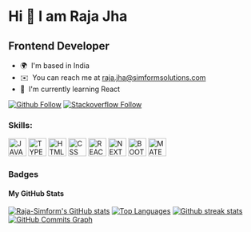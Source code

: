 # Hi 👋 I am Raja Jha
## Frontend Developer

* 🌍  I'm based in India
* ✉️  You can reach me at [raja.jha@simformsolutions.com](mailto:raja.jha@simformsolutions.com)
* 🧠  I'm currently learning React


[![Github Follow](https://img.shields.io/badge/Github-100000?style=for-the-badge&logo=github&logoColor=white)](https://github.com/Raja-Simform)
[![Stackoverflow Follow](https://img.shields.io/badge/Stackoverflow-FE7A16?style=for-the-badge&logo=stackoverflow&logoColor=white)](https://stackoverflow.com/users/user29084742)


<h3 align="left">Skills:</h3>
<p align="left">

<a href="https://www.javascript.com/" target="_blank" rel="noreferrer"><img src="https://cdn.jsdelivr.net/gh/devicons/devicon/icons/javascript/javascript-original.svg" width="36" height="36" alt="JAVASCRIPT" /></a>
<a href="https://www.typescriptlang.org/" target="_blank" rel="noreferrer"><img src="https://cdn.jsdelivr.net/gh/devicons/devicon/icons/typescript/typescript-original.svg" width="36" height="36" alt="TYPESCRIPT" /></a>
<a href="https://developer.mozilla.org/en-US/docs/Web/HTML" target="_blank" rel="noreferrer"><img src="https://cdn.jsdelivr.net/gh/devicons/devicon/icons/html5/html5-original.svg" width="36" height="36" alt="HTML" /></a> 
<a href="https://developer.mozilla.org/en-US/docs/Web/CSS" target="_blank" rel="noreferrer"><img src="https://cdn.jsdelivr.net/gh/devicons/devicon/icons/css3/css3-original.svg" width="36" height="36" alt="CSS" /></a> 
<a href="https://reactjs.org/" target="_blank" rel="noreferrer"><img src="https://cdn.jsdelivr.net/gh/devicons/devicon/icons/react/react-original.svg" width="36" height="36" alt="REACT" /></a> 
<a href="https://nextjs.org/" target="_blank" rel="noreferrer"><img src="https://cdn.jsdelivr.net/gh/devicons/devicon/icons/nextjs/nextjs-original.svg" width="36" height="36" alt="NEXTJS" /></a> 
<a href="https://getbootstrap.com/" target="_blank" rel="noreferrer"><img src="https://cdn.jsdelivr.net/gh/devicons/devicon/icons/bootstrap/bootstrap-original.svg" width="36" height="36" alt="BOOTSTRAP" /></a> 
<a href="https://material-ui.com/" target="_blank" rel="noreferrer"><img src="https://cdn.jsdelivr.net/gh/devicons/devicon/icons/materialui/materialui-original.svg" width="36" height="36" alt="MATERIALUI" /></a> 

</p>


### Badges

<h4>My GitHub Stats</h4>
<a href="http://www.github.com/Raja-Simform"><img src="https://github-readme-stats.vercel.app/api?username=Raja-Simform&show_icons=true&title_color=70a5fd&icon_color=bf91f3&text_color=38bdae&bg_color=1a1b27&hide_border=true" alt="Raja-Simform's GitHub stats" /></a>
<a href="http://www.github.com/Raja-Simform"><img src="https://github-readme-stats.vercel.app/api/top-langs/?username=Raja-Simform&langs_count=3&title_color=70a5fd&icon_color=bf91f3&text_color=38bdae&bg_color=1a1b27&hide_border=true" alt="Top Languages"/></a>
<a href="http://www.github.com/Raja-Simform"><img src="https://github-readme-streak-stats.herokuapp.com/?user=Raja-Simform&stroke=70a5fd&background=1a1b27&ring=70a5fd&fire=bf91f3&currStreakNum=bf91f3&currStreakLabel=bf91f3&sideNums=70a5fd&sideLabels=70a5fd&dates=38bdae&hide_border=true" alt="Github streak stats"/></a>
<a href="http://www.github.com/Raja-Simform"><img src="https://github-readme-activity-graph.vercel.app/graph?username=Raja-Simform&bg_color=1a1b27&color=70a5fd&line=bf91f3&point=70a5fd&area_color=1a1b27&area=true&hide_border=true&custom_title=GitHub%20Commits%20Graph" alt="GitHub Commits Graph" /></a>


